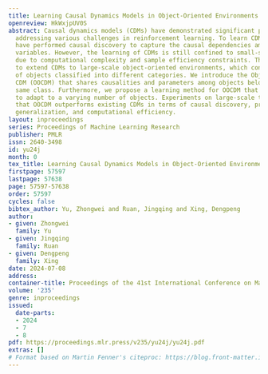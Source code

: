 ```yaml
---
title: Learning Causal Dynamics Models in Object-Oriented Environments
openreview: HkWxjpUV0S
abstract: Causal dynamics models (CDMs) have demonstrated significant potential in
  addressing various challenges in reinforcement learning. To learn CDMs, recent studies
  have performed causal discovery to capture the causal dependencies among environmental
  variables. However, the learning of CDMs is still confined to small-scale environments
  due to computational complexity and sample efficiency constraints. This paper aims
  to extend CDMs to large-scale object-oriented environments, which consist of a multitude
  of objects classified into different categories. We introduce the Object-Oriented
  CDM (OOCDM) that shares causalities and parameters among objects belonging to the
  same class. Furthermore, we propose a learning method for OOCDM that enables it
  to adapt to a varying number of objects. Experiments on large-scale tasks indicate
  that OOCDM outperforms existing CDMs in terms of causal discovery, prediction accuracy,
  generalization, and computational efficiency.
layout: inproceedings
series: Proceedings of Machine Learning Research
publisher: PMLR
issn: 2640-3498
id: yu24j
month: 0
tex_title: Learning Causal Dynamics Models in Object-Oriented Environments
firstpage: 57597
lastpage: 57638
page: 57597-57638
order: 57597
cycles: false
bibtex_author: Yu, Zhongwei and Ruan, Jingqing and Xing, Dengpeng
author:
- given: Zhongwei
  family: Yu
- given: Jingqing
  family: Ruan
- given: Dengpeng
  family: Xing
date: 2024-07-08
address:
container-title: Proceedings of the 41st International Conference on Machine Learning
volume: '235'
genre: inproceedings
issued:
  date-parts:
  - 2024
  - 7
  - 8
pdf: https://proceedings.mlr.press/v235/yu24j/yu24j.pdf
extras: []
# Format based on Martin Fenner's citeproc: https://blog.front-matter.io/posts/citeproc-yaml-for-bibliographies/
---
```

